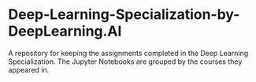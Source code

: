 # Deep-Learning-Specialization-by-DeepLearning.AI

A repository for keeping the assignments completed in the Deep Learning Specialization.
The Jupyter Notebooks are grouped by the courses they appeared in.

